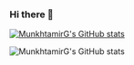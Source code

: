 ### Hi there 👋

[![MunkhtamirG's GitHub stats](https://github-readme-stats.vercel.app/api?username=munkhtamirg)](https://github.com/munkhtamirg/github-readme-stats)

![MunkhtamirG's GitHub stats](https://github-readme-stats.vercel.app/api?username=munkhtamirg&count_private=true)
